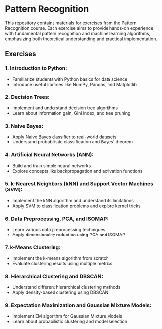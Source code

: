 # Pattern Recognition
This repository contains materials for exercises from the Pattern Recognition course. Each exercise aims to provide hands-on experience with fundamental pattern recognition and machine learning algorithms, emphasizing both theoretical understanding and practical implementation.

## Exercises
### 1. Introduction to Python:
- Familiarize students with Python basics for data science
- Introduce useful libraries like NumPy, Pandas, and Matplotlib

### 2. Decision Trees:
- Implement and understand decision tree algorithms
- Learn about information gain, Gini index, and tree pruning

### 3. Naive Bayes:
- Apply Naive Bayes classifier to real-world datasets
- Understand probabilistic classification and Bayes' theorem

### 4. Artificial Neural Networks (ANN):
- Build and train simple neural networks
- Explore concepts like backpropagation and activation functions

### 5. k-Nearest Neighbors (kNN) and Support Vector Machines (SVM):
- Implement the kNN algorithm and understand its limitations
- Apply SVM to classification problems and explore kernel tricks

### 6. Data Preprocessing, PCA, and ISOMAP:
- Learn various data preprocessing techniques
- Apply dimensionality reduction using PCA and ISOMAP

### 7. k-Means Clustering:
- Implement the k-means algorithm from scratch
- Evaluate clustering results using multiple metrics

### 8. Hierarchical Clustering and DBSCAN:
- Understand different hierarchical clustering methods
- Apply density-based clustering using DBSCAN

### 9. Expectation Maximization and Gaussian Mixture Models:
- Implement EM algorithm for Gaussian Mixture Models
- Learn about probabilistic clustering and model selection